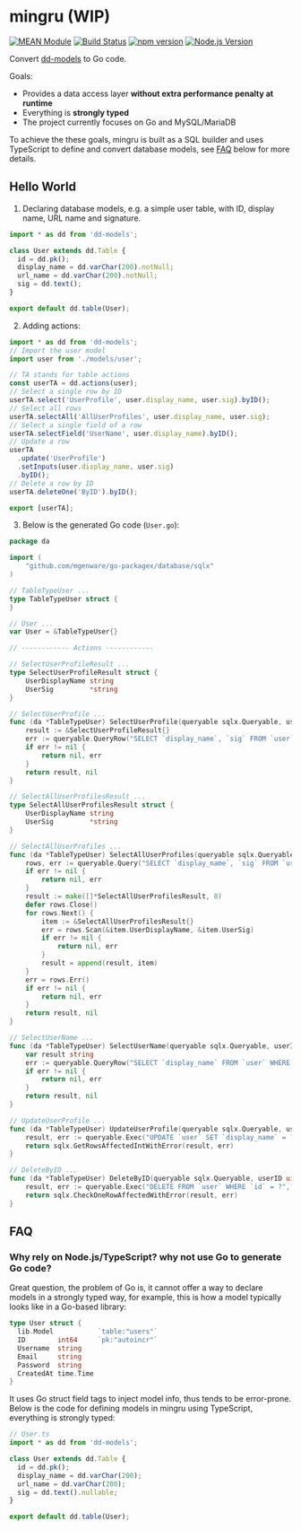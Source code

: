 # mingru (WIP)

[![MEAN Module](https://img.shields.io/badge/MEAN%20Module-TypeScript-blue.svg?style=flat-square)](https://github.com/mgenware/MEAN-Module)
[![Build Status](https://img.shields.io/travis/mgenware/mingru.svg?style=flat-square&label=Build+Status)](https://travis-ci.org/mgenware/mingru)
[![npm version](https://img.shields.io/npm/v/mingru.svg?style=flat-square)](https://npmjs.com/package/mingru)
[![Node.js Version](http://img.shields.io/node/v/mingru.svg?style=flat-square)](https://nodejs.org/en/)

Convert [dd-models](https://github.com/mgenware/dd-models) to Go code.

Goals:

* Provides a data access layer **without extra performance penalty at runtime**
* Everything is **strongly typed**
* The project currently focuses on Go and MySQL/MariaDB

To achieve the these goals, mingru is built as a SQL builder and uses TypeScript to define and convert database models, see [FAQ](#faq) below for more details.

## Hello World

1. Declaring database models, e.g. a simple user table, with ID, display name, URL name and signature.

```ts
import * as dd from 'dd-models';

class User extends dd.Table {
  id = dd.pk();
  display_name = dd.varChar(200).notNull;
  url_name = dd.varChar(200).notNull;
  sig = dd.text();
}

export default dd.table(User);
```

2. Adding actions:

```ts
import * as dd from 'dd-models';
// Import the user model
import user from './models/user';

// TA stands for table actions
const userTA = dd.actions(user);
// Select a single row by ID
userTA.select('UserProfile', user.display_name, user.sig).byID();
// Select all rows
userTA.selectAll('AllUserProfiles', user.display_name, user.sig);
// Select a single field of a row
userTA.selectField('UserName', user.display_name).byID();
// Update a row
userTA
  .update('UserProfile')
  .setInputs(user.display_name, user.sig)
  .byID();
// Delete a row by ID
userTA.deleteOne('ByID').byID();

export [userTA];
```

3. Below is the generated Go code (`User.go`):

```go
package da

import (
	"github.com/mgenware/go-packagex/database/sqlx"
)

// TableTypeUser ...
type TableTypeUser struct {
}

// User ...
var User = &TableTypeUser{}

// ------------ Actions ------------

// SelectUserProfileResult ...
type SelectUserProfileResult struct {
	UserDisplayName string
	UserSig         *string
}

// SelectUserProfile ...
func (da *TableTypeUser) SelectUserProfile(queryable sqlx.Queryable, userID uint64) (*SelectUserProfileResult, error) {
	result := &SelectUserProfileResult{}
	err := queryable.QueryRow("SELECT `display_name`, `sig` FROM `user` WHERE `id` = ?", userID).Scan(&result.UserDisplayName, &result.UserSig)
	if err != nil {
		return nil, err
	}
	return result, nil
}

// SelectAllUserProfilesResult ...
type SelectAllUserProfilesResult struct {
	UserDisplayName string
	UserSig         *string
}

// SelectAllUserProfiles ...
func (da *TableTypeUser) SelectAllUserProfiles(queryable sqlx.Queryable) ([]*SelectAllUserProfilesResult, error) {
	rows, err := queryable.Query("SELECT `display_name`, `sig` FROM `user`")
	if err != nil {
		return nil, err
	}
	result := make([]*SelectAllUserProfilesResult, 0)
	defer rows.Close()
	for rows.Next() {
		item := &SelectAllUserProfilesResult{}
		err = rows.Scan(&item.UserDisplayName, &item.UserSig)
		if err != nil {
			return nil, err
		}
		result = append(result, item)
	}
	err = rows.Err()
	if err != nil {
		return nil, err
	}
	return result, nil
}

// SelectUserName ...
func (da *TableTypeUser) SelectUserName(queryable sqlx.Queryable, userID uint64) (string, error) {
	var result string
	err := queryable.QueryRow("SELECT `display_name` FROM `user` WHERE `id` = ?", userID).Scan(&result)
	if err != nil {
		return nil, err
	}
	return result, nil
}

// UpdateUserProfile ...
func (da *TableTypeUser) UpdateUserProfile(queryable sqlx.Queryable, userID uint64, userDisplayName string, userSig *string) (int, error) {
	result, err := queryable.Exec("UPDATE `user` SET `display_name` = ?, `sig` = ? WHERE `id` = ?", userDisplayName, userSig, userID)
	return sqlx.GetRowsAffectedIntWithError(result, err)
}

// DeleteByID ...
func (da *TableTypeUser) DeleteByID(queryable sqlx.Queryable, userID uint64) error {
	result, err := queryable.Exec("DELETE FROM `user` WHERE `id` = ?", userID)
	return sqlx.CheckOneRowAffectedWithError(result, err)
}
```

## FAQ

### Why rely on Node.js/TypeScript? why not use Go to generate Go code?

Great question, the problem of Go is, it cannot offer a way to declare models in a strongly typed way, for example, this is how a model typically looks like in a Go-based library:

```go
type User struct {
  lib.Model           `table:"users"`
  ID        int64     `pk:"autoincr"`
  Username  string
  Email     string
  Password  string
  CreatedAt time.Time
}
```

It uses Go struct field tags to inject model info, thus tends to be error-prone. Below is the code for defining models in mingru using TypeScript, everything is strongly typed:

```ts
// User.ts
import * as dd from 'dd-models';

class User extends dd.Table {
  id = dd.pk();
  display_name = dd.varChar(200);
  url_name = dd.varChar(200);
  sig = dd.text().nullable;
}

export default dd.table(User);
```
